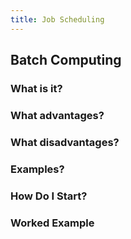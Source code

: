 ```yaml
---
title: Job Scheduling
---
```


## Batch Computing

### What is it?

### What advantages?

### What disadvantages?

### Examples?

### How Do I Start?

### Worked Example
